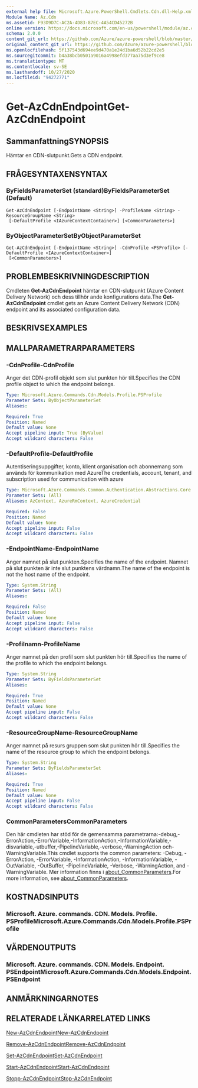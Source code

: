 ```yaml
---
external help file: Microsoft.Azure.PowerShell.Cmdlets.Cdn.dll-Help.xml
Module Name: Az.Cdn
ms.assetid: F93D9D7C-AC2A-4D83-87EC-4A54CD45272B
online version: https://docs.microsoft.com/en-us/powershell/module/az.cdn/get-azcdnendpoint
schema: 2.0.0
content_git_url: https://github.com/Azure/azure-powershell/blob/master/src/Cdn/Cdn/help/Get-AzCdnEndpoint.md
original_content_git_url: https://github.com/Azure/azure-powershell/blob/master/src/Cdn/Cdn/help/Get-AzCdnEndpoint.md
ms.openlocfilehash: 5f137543d694ee9d470a1e24d1ba6d52b22cd2e5
ms.sourcegitcommit: b4a38bcb0501a9016a4998efd377aa75d3ef9ce8
ms.translationtype: MT
ms.contentlocale: sv-SE
ms.lasthandoff: 10/27/2020
ms.locfileid: "94272771"
---
```

# <span data-ttu-id="141f7-101">Get-AzCdnEndpoint</span><span class="sxs-lookup"><span data-stu-id="141f7-101">Get-AzCdnEndpoint</span></span>

## <span data-ttu-id="141f7-102">Sammanfattning</span><span class="sxs-lookup"><span data-stu-id="141f7-102">SYNOPSIS</span></span>
<span data-ttu-id="141f7-103">Hämtar en CDN-slutpunkt.</span><span class="sxs-lookup"><span data-stu-id="141f7-103">Gets a CDN endpoint.</span></span>

## <span data-ttu-id="141f7-104">FRÅGESYNTAXEN</span><span class="sxs-lookup"><span data-stu-id="141f7-104">SYNTAX</span></span>

### <span data-ttu-id="141f7-105">ByFieldsParameterSet (standard)</span><span class="sxs-lookup"><span data-stu-id="141f7-105">ByFieldsParameterSet (Default)</span></span>
```
Get-AzCdnEndpoint [-EndpointName <String>] -ProfileName <String> -ResourceGroupName <String>
 [-DefaultProfile <IAzureContextContainer>] [<CommonParameters>]
```

### <span data-ttu-id="141f7-106">ByObjectParameterSet</span><span class="sxs-lookup"><span data-stu-id="141f7-106">ByObjectParameterSet</span></span>
```
Get-AzCdnEndpoint [-EndpointName <String>] -CdnProfile <PSProfile> [-DefaultProfile <IAzureContextContainer>]
 [<CommonParameters>]
```

## <span data-ttu-id="141f7-107">PROBLEMBESKRIVNING</span><span class="sxs-lookup"><span data-stu-id="141f7-107">DESCRIPTION</span></span>
<span data-ttu-id="141f7-108">Cmdleten **Get-AzCdnEndpoint** hämtar en CDN-slutpunkt (Azure Content Delivery Network) och dess tillhör ande konfigurations data.</span><span class="sxs-lookup"><span data-stu-id="141f7-108">The **Get-AzCdnEndpoint** cmdlet gets an Azure Content Delivery Network (CDN) endpoint and its associated configuration data.</span></span>

## <span data-ttu-id="141f7-109">BESKRIVS</span><span class="sxs-lookup"><span data-stu-id="141f7-109">EXAMPLES</span></span>

## <span data-ttu-id="141f7-110">MALLPARAMETRAR</span><span class="sxs-lookup"><span data-stu-id="141f7-110">PARAMETERS</span></span>

### <span data-ttu-id="141f7-111">-CdnProfile</span><span class="sxs-lookup"><span data-stu-id="141f7-111">-CdnProfile</span></span>
<span data-ttu-id="141f7-112">Anger det CDN-profil objekt som slut punkten hör till.</span><span class="sxs-lookup"><span data-stu-id="141f7-112">Specifies the CDN profile object to which the endpoint belongs.</span></span>

```yaml
Type: Microsoft.Azure.Commands.Cdn.Models.Profile.PSProfile
Parameter Sets: ByObjectParameterSet
Aliases:

Required: True
Position: Named
Default value: None
Accept pipeline input: True (ByValue)
Accept wildcard characters: False
```

### <span data-ttu-id="141f7-113">-DefaultProfile</span><span class="sxs-lookup"><span data-stu-id="141f7-113">-DefaultProfile</span></span>
<span data-ttu-id="141f7-114">Autentiseringsuppgifter, konto, klient organisation och abonnemang som används för kommunikation med Azure</span><span class="sxs-lookup"><span data-stu-id="141f7-114">The credentials, account, tenant, and subscription used for communication with azure</span></span>

```yaml
Type: Microsoft.Azure.Commands.Common.Authentication.Abstractions.Core.IAzureContextContainer
Parameter Sets: (All)
Aliases: AzContext, AzureRmContext, AzureCredential

Required: False
Position: Named
Default value: None
Accept pipeline input: False
Accept wildcard characters: False
```

### <span data-ttu-id="141f7-115">-EndpointName</span><span class="sxs-lookup"><span data-stu-id="141f7-115">-EndpointName</span></span>
<span data-ttu-id="141f7-116">Anger namnet på slut punkten.</span><span class="sxs-lookup"><span data-stu-id="141f7-116">Specifies the name of the endpoint.</span></span>
<span data-ttu-id="141f7-117">Namnet på slut punkten är inte slut punktens värdnamn.</span><span class="sxs-lookup"><span data-stu-id="141f7-117">The name of the endpoint is not the host name of the endpoint.</span></span>

```yaml
Type: System.String
Parameter Sets: (All)
Aliases:

Required: False
Position: Named
Default value: None
Accept pipeline input: False
Accept wildcard characters: False
```

### <span data-ttu-id="141f7-118">-Profilnamn</span><span class="sxs-lookup"><span data-stu-id="141f7-118">-ProfileName</span></span>
<span data-ttu-id="141f7-119">Anger namnet på den profil som slut punkten hör till.</span><span class="sxs-lookup"><span data-stu-id="141f7-119">Specifies the name of the profile to which the endpoint belongs.</span></span>

```yaml
Type: System.String
Parameter Sets: ByFieldsParameterSet
Aliases:

Required: True
Position: Named
Default value: None
Accept pipeline input: False
Accept wildcard characters: False
```

### <span data-ttu-id="141f7-120">-ResourceGroupName</span><span class="sxs-lookup"><span data-stu-id="141f7-120">-ResourceGroupName</span></span>
<span data-ttu-id="141f7-121">Anger namnet på resurs gruppen som slut punkten hör till.</span><span class="sxs-lookup"><span data-stu-id="141f7-121">Specifies the name of the resource group to which the endpoint belongs.</span></span>

```yaml
Type: System.String
Parameter Sets: ByFieldsParameterSet
Aliases:

Required: True
Position: Named
Default value: None
Accept pipeline input: False
Accept wildcard characters: False
```

### <span data-ttu-id="141f7-122">CommonParameters</span><span class="sxs-lookup"><span data-stu-id="141f7-122">CommonParameters</span></span>
<span data-ttu-id="141f7-123">Den här cmdleten har stöd för de gemensamma parametrarna:-debug,-ErrorAction,-ErrorVariable,-InformationAction,-InformationVariable,-disvariable,-utbuffer,-PipelineVariable,-verbose,-WarningAction och-WarningVariable.</span><span class="sxs-lookup"><span data-stu-id="141f7-123">This cmdlet supports the common parameters: -Debug, -ErrorAction, -ErrorVariable, -InformationAction, -InformationVariable, -OutVariable, -OutBuffer, -PipelineVariable, -Verbose, -WarningAction, and -WarningVariable.</span></span> <span data-ttu-id="141f7-124">Mer information finns i [about_CommonParameters](http://go.microsoft.com/fwlink/?LinkID=113216).</span><span class="sxs-lookup"><span data-stu-id="141f7-124">For more information, see [about_CommonParameters](http://go.microsoft.com/fwlink/?LinkID=113216).</span></span>

## <span data-ttu-id="141f7-125">KOSTNADS</span><span class="sxs-lookup"><span data-stu-id="141f7-125">INPUTS</span></span>

### <span data-ttu-id="141f7-126">Microsoft. Azure. commands. CDN. Models. Profile. PSProfile</span><span class="sxs-lookup"><span data-stu-id="141f7-126">Microsoft.Azure.Commands.Cdn.Models.Profile.PSProfile</span></span>

## <span data-ttu-id="141f7-127">VÄRDEN</span><span class="sxs-lookup"><span data-stu-id="141f7-127">OUTPUTS</span></span>

### <span data-ttu-id="141f7-128">Microsoft. Azure. commands. CDN. Models. Endpoint. PSEndpoint</span><span class="sxs-lookup"><span data-stu-id="141f7-128">Microsoft.Azure.Commands.Cdn.Models.Endpoint.PSEndpoint</span></span>

## <span data-ttu-id="141f7-129">ANMÄRKNINGAR</span><span class="sxs-lookup"><span data-stu-id="141f7-129">NOTES</span></span>

## <span data-ttu-id="141f7-130">RELATERADE LÄNKAR</span><span class="sxs-lookup"><span data-stu-id="141f7-130">RELATED LINKS</span></span>

[<span data-ttu-id="141f7-131">New-AzCdnEndpoint</span><span class="sxs-lookup"><span data-stu-id="141f7-131">New-AzCdnEndpoint</span></span>](./New-AzCdnEndpoint.md)

[<span data-ttu-id="141f7-132">Remove-AzCdnEndpoint</span><span class="sxs-lookup"><span data-stu-id="141f7-132">Remove-AzCdnEndpoint</span></span>](./Remove-AzCdnEndpoint.md)

[<span data-ttu-id="141f7-133">Set-AzCdnEndpoint</span><span class="sxs-lookup"><span data-stu-id="141f7-133">Set-AzCdnEndpoint</span></span>](./Set-AzCdnEndpoint.md)

[<span data-ttu-id="141f7-134">Start-AzCdnEndpoint</span><span class="sxs-lookup"><span data-stu-id="141f7-134">Start-AzCdnEndpoint</span></span>](./Start-AzCdnEndpoint.md)

[<span data-ttu-id="141f7-135">Stopp-AzCdnEndpoint</span><span class="sxs-lookup"><span data-stu-id="141f7-135">Stop-AzCdnEndpoint</span></span>](./Stop-AzCdnEndpoint.md)



